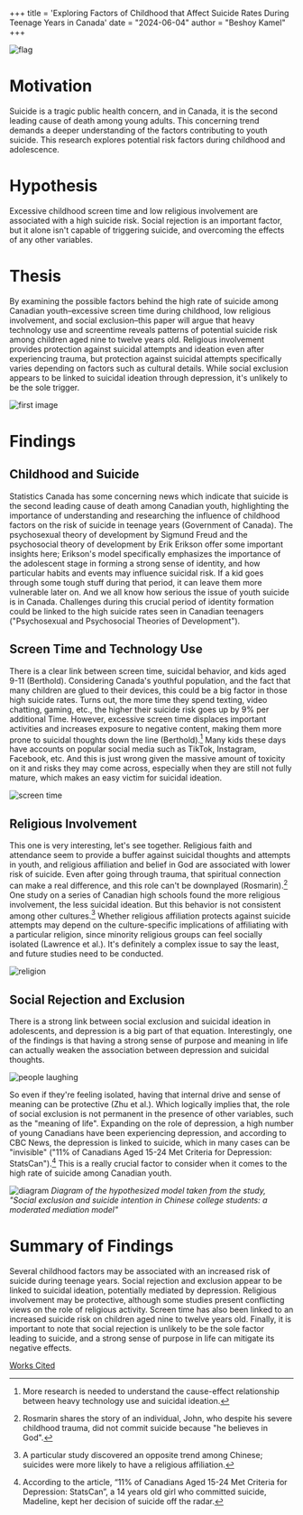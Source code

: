 +++
title = 'Exploring Factors of Childhood that Affect Suicide Rates During Teenage Years in Canada'
date = "2024-06-04"
author = "Beshoy Kamel"
+++

![flag](/flag.jpg)

# Motivation
Suicide is a tragic public health concern, and in Canada, it is the second leading cause of death among
young adults. This concerning trend demands a deeper understanding of the factors contributing to
youth suicide. This research explores potential risk factors during childhood and adolescence.

# Hypothesis
Excessive childhood screen time and low religious involvement are associated with a high
suicide risk. Social rejection is an important factor, but it alone isn't capable of triggering suicide,
and overcoming the effects of any other variables.

# Thesis
By examining the possible factors behind the high rate of suicide among Canadian youth–excessive screen time during childhood, low religious involvement, and social exclusion–this
paper will argue that heavy technology use and screentime reveals patterns of potential suicide
risk among children aged nine to twelve years old. Religious involvement provides protection
against suicidal attempts and ideation even after experiencing trauma, but protection against
suicidal attempts specifically varies depending on factors such as cultural details. While social
exclusion appears to be linked to suicidal ideation through depression, it's unlikely to be the sole
trigger.

![first image](/hunter.jpg)

# Findings
## Childhood and Suicide
Statistics Canada has some concerning news which indicate that suicide is the second leading
cause of death among Canadian youth, highlighting the importance of understanding and
researching the influence of childhood factors on the risk of suicide in teenage years
(Government of Canada). The psychosexual theory of development by Sigmund Freud and the
psychosocial theory of development by Erik Erikson offer some important insights here;
Erikson's model specifically emphasizes the importance of the adolescent stage in forming a
strong sense of identity, and how particular habits and events may influence suicidal risk. If a kid
goes through some tough stuff during that period, it can leave them more vulnerable later on.
And we all know how serious the issue of youth suicide is in Canada. Challenges during this
crucial period of identity formation could be linked to the high suicide rates seen in Canadian
teenagers ("Psychosexual and Psychosocial Theories of Development").

## Screen Time and Technology Use
There is a clear link between screen time, suicidal behavior, and kids aged 9-11 (Berthold).
Considering Canada's youthful population, and the fact that many children are glued to their
devices, this could be a big factor in those high suicide rates. Turns out, the more time they spend
texting, video chatting, gaming, etc., the higher their suicide risk goes up by 9% per additional
Time. However, excessive screen time displaces important activities and increases exposure to
negative content, making them more prone to suicidal thoughts down the line (Berthold).[^1] Many kids
these days have accounts on popular social media such as TikTok, Instagram, Facebook, etc. And
this is just wrong given the massive amount of toxicity on it and risks they may come across, especially
when they are still not fully mature, which makes an easy victim for suicidal ideation.

![screen time](/kid.jpg)

[^1]: More research is needed to understand the cause-effect relationship between heavy technology use
and suicidal ideation.

## Religious Involvement
This one is very interesting, let's see together. Religious faith and attendance seem to provide a buffer against
suicidal thoughts and attempts in youth, and religious affiliation and belief in God are associated
with lower risk of suicide. Even after going through trauma, that spiritual connection can make a
real difference, and this role can't be downplayed (Rosmarin).[^2] One study on a series of
Canadian high schools found the more religious involvement, the less suicidal ideation. But this
behavior is not consistent among other cultures.[^3] Whether religious affiliation protects against
suicide attempts may depend on the culture-specific implications of affiliating with a particular
religion, since minority religious groups can feel socially isolated (Lawrence et al.). It's definitely a
complex issue to say the least, and future studies need to be conducted.

![religion](/religion.jpg)

[^2]: Rosmarin shares the story of an individual, John, who despite his severe childhood trauma, did not
commit suicide because "he believes in God".
[^3]: A particular study discovered an opposite trend among Chinese; suicides were more likely to have a
religious affiliation.

## Social Rejection and Exclusion
There is a strong link between social exclusion and suicidal ideation in adolescents, and
depression is a big part of that equation. Interestingly, one of the findings is that having a strong
sense of purpose and meaning in life can actually weaken the association between depression and
suicidal thoughts.

![people laughing](/laughing.jpg)

So even if they're feeling isolated, having that internal drive and sense of
meaning can be protective (Zhu et al.). Which logically implies that, the role of social exclusion
is not permanent in the presence of other variables, such as the "meaning of life". Expanding on
the role of depression, a high number of young Canadians have been experiencing depression,
and according to CBC News, the depression is linked to suicide, which in many cases can be
"invisible" ("11% of Canadians Aged 15-24 Met Criteria for Depression: StatsCan").[^4] This is a
really crucial factor to consider when it comes to the high rate of suicide among Canadian youth.

![diagram](/diagram.png)
*Diagram of the hypothesized model taken from the study, "Social exclusion and
suicide intention in Chinese college students: a moderated mediation model"*

[^4]: According to the article, “11% of Canadians Aged 15-24 Met Criteria for Depression: StatsCan”, a 14
years old girl who committed suicide, Madeline, kept her decision of suicide off the radar.

# Summary of Findings
Several childhood factors may be associated with an increased risk of suicide during teenage
years. Social rejection and exclusion appear to be linked to suicidal ideation, potentially
mediated by depression. Religious involvement may be protective, although some studies present
conflicting views on the role of religious activity. Screen time has also been linked to an
increased suicide risk on children aged nine to twelve years old. Finally, it is important to note
that social rejection is unlikely to be the sole factor leading to suicide, and a strong sense of
purpose in life can mitigate its negative effects.

[Works Cited](/works-cited/1)
